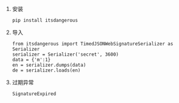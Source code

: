 1. 安装

   ```
   pip install itsdangerous
   ```

2. 导入

   ```
   from itsdangerous import TimedJSONWebSignatureSerializer as Serializer
   serializer = Serializer('secret', 3600)
   data = {'m':1}
   en = serializer.dumps(data)
   de = serializer.loads(en)
   ```

3. 过期异常

   ```
   SignatureExpired
   ```

   